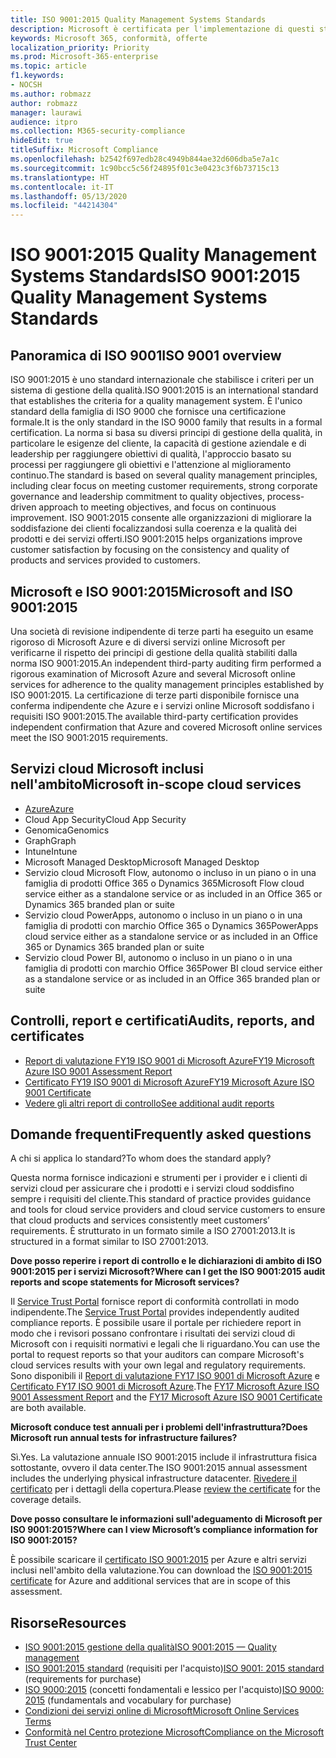 ```yaml
---
title: ISO 9001:2015 Quality Management Systems Standards
description: Microsoft è certificata per l'implementazione di questi standard di gestione della qualità.
keywords: Microsoft 365, conformità, offerte
localization_priority: Priority
ms.prod: Microsoft-365-enterprise
ms.topic: article
f1.keywords:
- NOCSH
ms.author: robmazz
author: robmazz
manager: laurawi
audience: itpro
ms.collection: M365-security-compliance
hideEdit: true
titleSuffix: Microsoft Compliance
ms.openlocfilehash: b2542f697edb28c4949b844ae32d606dba5e7a1c
ms.sourcegitcommit: 1c90bcc5c56f24895f01c3e0423c3f6b73715c13
ms.translationtype: HT
ms.contentlocale: it-IT
ms.lasthandoff: 05/13/2020
ms.locfileid: "44214304"
---
```

# <a name="iso-90012015-quality-management-systems-standards"></a><span data-ttu-id="64ee9-104">ISO 9001:2015 Quality Management Systems Standards</span><span class="sxs-lookup"><span data-stu-id="64ee9-104">ISO 9001:2015 Quality Management Systems Standards</span></span>

## <a name="iso-9001-overview"></a><span data-ttu-id="64ee9-105">Panoramica di ISO 9001</span><span class="sxs-lookup"><span data-stu-id="64ee9-105">ISO 9001 overview</span></span>

<span data-ttu-id="64ee9-106">ISO 9001:2015 è uno standard internazionale che stabilisce i criteri per un sistema di gestione della qualità.</span><span class="sxs-lookup"><span data-stu-id="64ee9-106">ISO 9001:2015 is an international standard that establishes the criteria for a quality management system.</span></span> <span data-ttu-id="64ee9-107">È l'unico standard della famiglia di ISO 9000 che fornisce una certificazione formale.</span><span class="sxs-lookup"><span data-stu-id="64ee9-107">It is the only standard in the ISO 9000 family that results in a formal certification.</span></span> <span data-ttu-id="64ee9-108">La norma si basa su diversi principi di gestione della qualità, in particolare le esigenze del cliente, la capacità di gestione aziendale e di leadership per raggiungere obiettivi di qualità, l'approccio basato su processi per raggiungere gli obiettivi e l'attenzione al miglioramento continuo.</span><span class="sxs-lookup"><span data-stu-id="64ee9-108">The standard is based on several quality management principles, including clear focus on meeting customer requirements, strong corporate governance and leadership commitment to quality objectives, process-driven approach to meeting objectives, and focus on continuous improvement.</span></span> <span data-ttu-id="64ee9-109">ISO 9001:2015 consente alle organizzazioni di migliorare la soddisfazione dei clienti focalizzandosi sulla coerenza e la qualità dei prodotti e dei servizi offerti.</span><span class="sxs-lookup"><span data-stu-id="64ee9-109">ISO 9001:2015 helps organizations improve customer satisfaction by focusing on the consistency and quality of products and services provided to customers.</span></span>

## <a name="microsoft-and-iso-90012015"></a><span data-ttu-id="64ee9-110">Microsoft e ISO 9001:2015</span><span class="sxs-lookup"><span data-stu-id="64ee9-110">Microsoft and ISO 9001:2015</span></span>

<span data-ttu-id="64ee9-111">Una società di revisione indipendente di terze parti ha eseguito un esame rigoroso di Microsoft Azure e di diversi servizi online Microsoft per verificarne il rispetto dei principi di gestione della qualità stabiliti dalla norma ISO 9001:2015.</span><span class="sxs-lookup"><span data-stu-id="64ee9-111">An independent third-party auditing firm performed a rigorous examination of Microsoft Azure and several Microsoft online services for adherence to the quality management principles established by ISO 9001:2015.</span></span> <span data-ttu-id="64ee9-112">La certificazione di terze parti disponibile fornisce una conferma indipendente che Azure e i servizi online Microsoft soddisfano i requisiti ISO 9001:2015.</span><span class="sxs-lookup"><span data-stu-id="64ee9-112">The available third-party certification provides independent confirmation that Azure and covered Microsoft online services meet the ISO 9001:2015 requirements.</span></span>

## <a name="microsoft-in-scope-cloud-services"></a><span data-ttu-id="64ee9-113">Servizi cloud Microsoft inclusi nell'ambito</span><span class="sxs-lookup"><span data-stu-id="64ee9-113">Microsoft in-scope cloud services</span></span>

- [<span data-ttu-id="64ee9-114">Azure</span><span class="sxs-lookup"><span data-stu-id="64ee9-114">Azure</span></span>](https://aka.ms/AzureCompliance)
- <span data-ttu-id="64ee9-115">Cloud App Security</span><span class="sxs-lookup"><span data-stu-id="64ee9-115">Cloud App Security</span></span>
- <span data-ttu-id="64ee9-116">Genomica</span><span class="sxs-lookup"><span data-stu-id="64ee9-116">Genomics</span></span>
- <span data-ttu-id="64ee9-117">Graph</span><span class="sxs-lookup"><span data-stu-id="64ee9-117">Graph</span></span>
- <span data-ttu-id="64ee9-118">Intune</span><span class="sxs-lookup"><span data-stu-id="64ee9-118">Intune</span></span>
- <span data-ttu-id="64ee9-119">Microsoft Managed Desktop</span><span class="sxs-lookup"><span data-stu-id="64ee9-119">Microsoft Managed Desktop</span></span>
- <span data-ttu-id="64ee9-120">Servizio cloud Microsoft Flow, autonomo o incluso in un piano o in una famiglia di prodotti Office 365 o Dynamics 365</span><span class="sxs-lookup"><span data-stu-id="64ee9-120">Microsoft Flow cloud service either as a standalone service or as included in an Office 365 or Dynamics 365 branded plan or suite</span></span>
- <span data-ttu-id="64ee9-121">Servizio cloud PowerApps, autonomo o incluso in un piano o in una famiglia di prodotti con marchio Office 365 o Dynamics 365</span><span class="sxs-lookup"><span data-stu-id="64ee9-121">PowerApps cloud service either as a standalone service or as included in an Office 365 or Dynamics 365 branded plan or suite</span></span>
- <span data-ttu-id="64ee9-122">Servizio cloud Power BI, autonomo o incluso in un piano o in una famiglia di prodotti con marchio Office 365</span><span class="sxs-lookup"><span data-stu-id="64ee9-122">Power BI cloud service either as a standalone service or as included in an Office 365 branded plan or suite</span></span>

## <a name="audits-reports-and-certificates"></a><span data-ttu-id="64ee9-123">Controlli, report e certificati</span><span class="sxs-lookup"><span data-stu-id="64ee9-123">Audits, reports, and certificates</span></span>

- [<span data-ttu-id="64ee9-124">Report di valutazione FY19 ISO 9001 di Microsoft Azure</span><span class="sxs-lookup"><span data-stu-id="64ee9-124">FY19 Microsoft Azure ISO 9001 Assessment Report</span></span>](https://go.microsoft.com/fwlink/p/?linkid=2077661)
- [<span data-ttu-id="64ee9-125">Certificato FY19 ISO 9001 di Microsoft Azure</span><span class="sxs-lookup"><span data-stu-id="64ee9-125">FY19 Microsoft Azure ISO 9001 Certificate</span></span>](https://go.microsoft.com/fwlink/p/?linkid=2077747)
- [<span data-ttu-id="64ee9-126">Vedere gli altri report di controllo</span><span class="sxs-lookup"><span data-stu-id="64ee9-126">See additional audit reports</span></span>](https://aka.ms/auditreports)

## <a name="frequently-asked-questions"></a><span data-ttu-id="64ee9-127">Domande frequenti</span><span class="sxs-lookup"><span data-stu-id="64ee9-127">Frequently asked questions</span></span>

<span data-ttu-id="64ee9-128">A chi si applica lo standard?</span><span class="sxs-lookup"><span data-stu-id="64ee9-128">To whom does the standard apply?</span></span>

<span data-ttu-id="64ee9-129">Questa norma fornisce indicazioni e strumenti per i provider e i clienti di servizi cloud per assicurare che i prodotti e i servizi cloud soddisfino sempre i requisiti del cliente.</span><span class="sxs-lookup"><span data-stu-id="64ee9-129">This standard of practice provides guidance and tools for cloud service providers and cloud service customers to ensure that cloud products and services consistently meet customers’ requirements.</span></span> <span data-ttu-id="64ee9-130">È strutturato in un formato simile a ISO 27001:2013.</span><span class="sxs-lookup"><span data-stu-id="64ee9-130">It is structured in a format similar to ISO 27001:2013.</span></span>

<span data-ttu-id="64ee9-131">**Dove posso reperire i report di controllo e le dichiarazioni di ambito di ISO 9001:2015 per i servizi Microsoft?**</span><span class="sxs-lookup"><span data-stu-id="64ee9-131">**Where can I get the ISO 9001:2015 audit reports and scope statements for Microsoft services?**</span></span>

<span data-ttu-id="64ee9-132">Il [Service Trust Portal](https://docs.microsoft.com/microsoft-365/compliance/get-started-with-service-trust-portal) fornisce report di conformità controllati in modo indipendente.</span><span class="sxs-lookup"><span data-stu-id="64ee9-132">The [Service Trust Portal](https://docs.microsoft.com/microsoft-365/compliance/get-started-with-service-trust-portal) provides independently audited compliance reports.</span></span> <span data-ttu-id="64ee9-133">È possibile usare il portale per richiedere report in modo che i revisori possano confrontare i risultati dei servizi cloud di Microsoft con i requisiti normativi e legali che li riguardano.</span><span class="sxs-lookup"><span data-stu-id="64ee9-133">You can use the portal to request reports so that your auditors can compare Microsoft's cloud services results with your own legal and regulatory requirements.</span></span> <span data-ttu-id="64ee9-134">Sono disponibili il [Report di valutazione FY17 ISO 9001 di Microsoft Azure](https://www.microsoft.com/?ref=aka) e [Certificato FY17 ISO 9001 di Microsoft Azure](https://www.microsoft.com/?ref=aka).</span><span class="sxs-lookup"><span data-stu-id="64ee9-134">The [FY17 Microsoft Azure ISO 9001 Assessment Report](https://www.microsoft.com/?ref=aka) and the [FY17 Microsoft Azure ISO 9001 Certificate](https://www.microsoft.com/?ref=aka) are both available.</span></span>

<span data-ttu-id="64ee9-135">**Microsoft conduce test annuali per i problemi dell'infrastruttura?**</span><span class="sxs-lookup"><span data-stu-id="64ee9-135">**Does Microsoft run annual tests for infrastructure failures?**</span></span>

<span data-ttu-id="64ee9-136">Sì.</span><span class="sxs-lookup"><span data-stu-id="64ee9-136">Yes.</span></span> <span data-ttu-id="64ee9-137">La valutazione annuale ISO 9001:2015 include il infrastruttura fisica sottostante, ovvero il data center.</span><span class="sxs-lookup"><span data-stu-id="64ee9-137">The ISO 9001:2015 annual assessment includes the underlying physical infrastructure datacenter.</span></span> <span data-ttu-id="64ee9-138">[Rivedere il certificato](https://www.microsoft.com/?ref=aka) per i dettagli della copertura.</span><span class="sxs-lookup"><span data-stu-id="64ee9-138">Please [review the certificate](https://www.microsoft.com/?ref=aka) for the coverage details.</span></span>

<span data-ttu-id="64ee9-139">**Dove posso consultare le informazioni sull'adeguamento di Microsoft per ISO 9001:2015?**</span><span class="sxs-lookup"><span data-stu-id="64ee9-139">**Where can I view Microsoft’s compliance information for ISO 9001:2015?**</span></span>

<span data-ttu-id="64ee9-140">È possibile scaricare il [certificato ISO 9001:2015](https://www.microsoft.com/?ref=aka) per Azure e altri servizi inclusi nell'ambito della valutazione.</span><span class="sxs-lookup"><span data-stu-id="64ee9-140">You can download the [ISO 9001:2015 certificate](https://www.microsoft.com/?ref=aka) for Azure and additional services that are in scope of this assessment.</span></span>

## <a name="resources"></a><span data-ttu-id="64ee9-141">Risorse</span><span class="sxs-lookup"><span data-stu-id="64ee9-141">Resources</span></span>

- [<span data-ttu-id="64ee9-142">ISO 9001:2015 gestione della qualità</span><span class="sxs-lookup"><span data-stu-id="64ee9-142">ISO 9001:2015 — Quality management</span></span>](https://www.iso.org/iso-9001-quality-management.html)
- <span data-ttu-id="64ee9-143">[ISO 9001:2015 standard](https://www.iso.org/standard/62085.html) (requisiti per l'acquisto)</span><span class="sxs-lookup"><span data-stu-id="64ee9-143">[ISO 9001: 2015 standard](https://www.iso.org/standard/62085.html) (requirements for purchase)</span></span>
- <span data-ttu-id="64ee9-144">[ISO 9000:2015](https://www.iso.org/standard/45481.html) (concetti fondamentali e lessico per l'acquisto)</span><span class="sxs-lookup"><span data-stu-id="64ee9-144">[ISO 9000: 2015](https://www.iso.org/standard/45481.html) (fundamentals and vocabulary for purchase)</span></span>
- [<span data-ttu-id="64ee9-145">Condizioni dei servizi online di Microsoft</span><span class="sxs-lookup"><span data-stu-id="64ee9-145">Microsoft Online Services Terms</span></span>](https://aka.ms/Online-Services-Terms)
- [<span data-ttu-id="64ee9-146">Conformità nel Centro protezione Microsoft</span><span class="sxs-lookup"><span data-stu-id="64ee9-146">Compliance on the Microsoft Trust Center</span></span>](https://www.microsoft.com/trust-center/compliance/compliance-overview)

